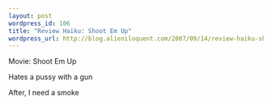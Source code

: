 ```yaml
---
layout: post
wordpress_id: 106
title: "Review Haiku: Shoot Em Up"
wordpress_url: http://blog.alieniloquent.com/2007/09/14/review-haiku-shoot-em-up/
---
```

Movie: Shoot Em Up

Hates a pussy with a gun

After, I need a smoke

